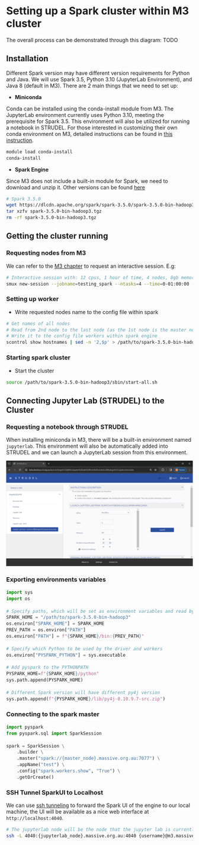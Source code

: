 # Setting up a Spark cluster within M3 cluster

The overall process can be demonstrated through this diagram: TODO

## Installation

Different Spark version may have different version requirements for Python and Java. We will use Spark 3.5, Python 3.10 (JupyterLab Environment), and Java 8 (default in M3). There are 2 main things that we need to set up:

- **Miniconda**

Conda can be installed using the conda-install module from M3. The JupyterLab environment currently uses Python 3.10, meeting the prerequisite for Spark 3.5. This environment will also be utilized for running a notebook in STRUDEL. For those interested in customizing their own conda environment on M3, detailed instructions can be found in [this instruction](https://docs.massive.org.au/M3/connecting/strudel2/connecting-to-byo-jupyter.html).

```bash
module load conda-install
conda-install
```

- **Spark Engine**

Since M3 does not include a built-in module for Spark, we need to download and unzip it. Other versions can be found [here](https://spark.apache.org/downloads.html)

```bash
# Spark 3.5.0
wget https://dlcdn.apache.org/spark/spark-3.5.0/spark-3.5.0-bin-hadoop3.tgz
tar xzfv spark-3.5.0-bin-hadoop3.tgz
rm -rf spark-3.5.0-bin-hadoop3.tgz
```

## Getting the cluster running

### Requesting nodes from M3

We can refer to the [M3 chapter](/chapter3/slurm.md) to request an interactive session. E.g:
```bash
# Interactive session with: 12 cpus, 1 hour of time, 4 nodes, 8gb memory per node on m3i partion
smux new-session --jobname=testing_spark --ntasks=4 --time=0-01:00:00 --partition=m3i --mem=8GB --nodes=4 --cpuspertask=4
```

### Setting up worker

- Write requested nodes name to the config file within spark
```bash
# Get names of all nodes
# Read from 2nd node to the last node (as the 1st node is the master node)
# Write it to the config file workers within spark engine
scontrol show hostnames | sed -n '2,$p' > /path/to/spark-3.5.0-bin-hadoop3/conf/workers
```

### Starting spark cluster

- Start the cluster
```bash
source /path/to/spark-3.5.0-bin-hadoop3/sbin/start-all.sh
```

## Connecting Jupyter Lab (STRUDEL) to the Cluster

### Requesting a notebook through STRUDEL

When installing miniconda in M3, there will be a built-in environment named ```jupyterlab```. This environment will also be automatically added into STRUDEL and we can launch a JupyterLab session from this environment.

![JupyterLab](imgs/jupyterlab.png)

### Exporting environments variables

```python
import sys
import os

# Specify paths, which will be set as environment variables and read by the Spark engine
SPARK_HOME = "/path/to/spark-3.5.0-bin-hadoop3"
os.environ["SPARK_HOME"] = SPARK_HOME
PREV_PATH = os.environ["PATH"]
os.environ["PATH"] = f"{SPARK_HOME}/bin:{PREV_PATH}"

# Specify which Python to be used by the driver and workers
os.environ["PYSPARK_PYTHON"] = sys.executable

# Add pyspark to the PYTHONPATH
PYSPARK_HOME=f"{SPARK_HOME}/python"
sys.path.append(PYSPARK_HOME)

# Different Spark version will have different py4j version
sys.path.append(f"{PYSPARK_HOME}/lib/py4j-0.10.9.7-src.zip")
```

### Connecting to the spark master

```python
import pyspark
from pyspark.sql import SparkSession

spark = SparkSession \
    .builder \
    .master("spark://{master_node}.massive.org.au:7077") \
    .appName("test") \
    .config("spark.workers.show", "True") \
    .getOrCreate()
```

### SSH Tunnel SparkUI to Localhost

We can use [ssh tunneling](https://www.ssh.com/academy/ssh/tunneling) to forward the Spark UI of the engine to our local machine, the UI will be available as a nice web interface at ```http://localhost:4040```.

```bash
# The jupyterlab node will be the node that the jupyter lab is currently running on
ssh -L 4040:{jupyterlab_node}.massive.org.au:4040 {username}@m3.massive.org.au
```

